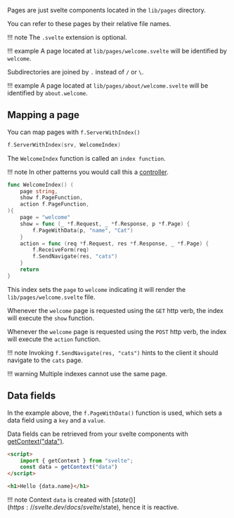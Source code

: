 Pages are just svelte components located in the `lib/pages` directory.

You can refer to these pages by their relative file names.

!!! note
	The `.svelte` extension is optional.

!!! example
	A page located at `lib/pages/welcome.svelte` will be identified by `welcome`.

Subdirectories are joined by `.` instead of `/` or `\`.

!!! example
	A page located at `lib/pages/about/welcome.svelte` will be identified by `about.welcome`.


## Mapping a page

You can map pages with `f.ServerWithIndex()`

```go
f.ServerWithIndex(srv, WelcomeIndex)
```

The `WelcomeIndex` function is called an `index function`.

!!! note
	In other patterns you would call this a [controller](https://en.wikipedia.org/wiki/Model%E2%80%93view%E2%80%93controller).

```go
func WelcomeIndex() (
	page string,
	show f.PageFunction,
	action f.PageFunction,
){
	page = "welcome"
	show = func (_ *f.Request, _ *f.Response, p *f.Page) {
		f.PageWithData(p, "name", "Cat")
	}
	action = func (req *f.Request, res *f.Response, _ *f.Page) {
		f.ReceiveForm(req)
		f.SendNavigate(res, "cats")
	}
	return
}
```

This index sets the `page` to `welcome` indicating it will render the `lib/pages/welcome.svelte` file.


Whenever the `welcome` page is requested using the `GET` http verb, the index will execute the `show` function.

Whenever the `welcome` page is requested using the `POST` http verb, the index will execute the `action` function.

!!! note
	Invoking `f.SendNavigate(res, "cats")` hints to the client it should navigate to the `cats` page.

!!! warning
	Multiple indexes cannot use the same page.

## Data fields

In the example above, the `f.PageWithData()` function is used, which sets a data field using a `key` and a `value`.

Data fields can be retrieved from your svelte components with [getContext("data")](https://svelte.dev/docs/svelte/svelte#getContext).

```html
<script>
    import { getContext } from "svelte";
    const data = getContext("data")
</script>

<h1>Hello {data.name}</h1>
```

!!! note
	Context `data` is created with [$state()](https://svelte.dev/docs/svelte/$state), hence it is reactive.